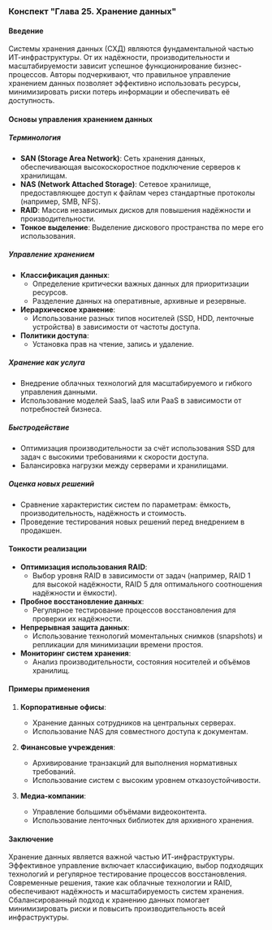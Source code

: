 ### Конспект "Глава 25. Хранение данных"

#### Введение
Системы хранения данных (СХД) являются фундаментальной частью ИТ-инфраструктуры. От их надёжности, производительности и масштабируемости зависит успешное функционирование бизнес-процессов. Авторы подчеркивают, что правильное управление хранением данных позволяет эффективно использовать ресурсы, минимизировать риски потерь информации и обеспечивать её доступность.

#### Основы управления хранением данных

##### Терминология
- **SAN (Storage Area Network)**: Сеть хранения данных, обеспечивающая высокоскоростное подключение серверов к хранилищам.
- **NAS (Network Attached Storage)**: Сетевое хранилище, предоставляющее доступ к файлам через стандартные протоколы (например, SMB, NFS).
- **RAID**: Массив независимых дисков для повышения надёжности и производительности.
- **Тонкое выделение**: Выделение дискового пространства по мере его использования.

##### Управление хранением
- **Классификация данных**:
  - Определение критически важных данных для приоритизации ресурсов.
  - Разделение данных на оперативные, архивные и резервные.
- **Иерархическое хранение**:
  - Использование разных типов носителей (SSD, HDD, ленточные устройства) в зависимости от частоты доступа.
- **Политики доступа**:
  - Установка прав на чтение, запись и удаление.

##### Хранение как услуга
- Внедрение облачных технологий для масштабируемого и гибкого управления данными.
- Использование моделей SaaS, IaaS или PaaS в зависимости от потребностей бизнеса.

##### Быстродействие
- Оптимизация производительности за счёт использования SSD для задач с высокими требованиями к скорости доступа.
- Балансировка нагрузки между серверами и хранилищами.

##### Оценка новых решений
- Сравнение характеристик систем по параметрам: ёмкость, производительность, надёжность и стоимость.
- Проведение тестирования новых решений перед внедрением в продакшен.

#### Тонкости реализации

- **Оптимизация использования RAID**:
  - Выбор уровня RAID в зависимости от задач (например, RAID 1 для высокой надёжности, RAID 5 для оптимального соотношения надёжности и ёмкости).
- **Пробное восстановление данных**:
  - Регулярное тестирование процессов восстановления для проверки их надёжности.
- **Непрерывная защита данных**:
  - Использование технологий моментальных снимков (snapshots) и репликации для минимизации времени простоя.
- **Мониторинг систем хранения**:
  - Анализ производительности, состояния носителей и объёмов хранилищ.

#### Примеры применения

1. **Корпоративные офисы**:
   - Хранение данных сотрудников на центральных серверах.
   - Использование NAS для совместного доступа к документам.

2. **Финансовые учреждения**:
   - Архивирование транзакций для выполнения нормативных требований.
   - Использование систем с высоким уровнем отказоустойчивости.

3. **Медиа-компании**:
   - Управление большими объёмами видеоконтента.
   - Использование ленточных библиотек для архивного хранения.

#### Заключение
Хранение данных является важной частью ИТ-инфраструктуры. Эффективное управление включает классификацию, выбор подходящих технологий и регулярное тестирование процессов восстановления. Современные решения, такие как облачные технологии и RAID, обеспечивают надёжность и масштабируемость систем хранения. Сбалансированный подход к хранению данных помогает минимизировать риски и повысить производительность всей инфраструктуры.

